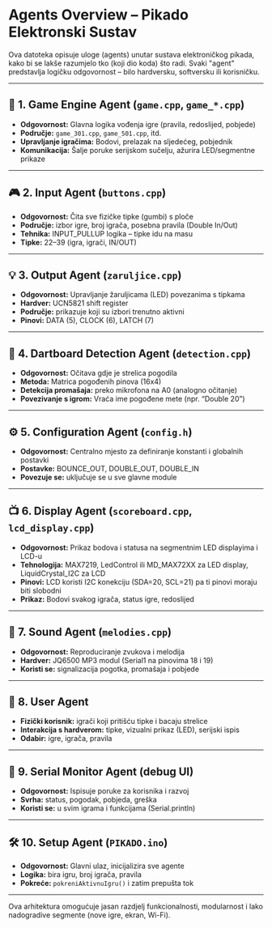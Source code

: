 # Agents Overview – Pikado Elektronski Sustav

Ova datoteka opisuje uloge (agents) unutar sustava elektroničkog pikada, kako bi se lakše razumjelo tko (koji dio koda) što radi. Svaki "agent" predstavlja logičku odgovornost – bilo hardversku, softversku ili korisničku.

---

## 🧠 1. Game Engine Agent (`game.cpp`, `game_*.cpp`)

- **Odgovornost:** Glavna logika vođenja igre (pravila, redoslijed, pobjede)
- **Područje:** `game_301.cpp`, `game_501.cpp`, itd.
- **Upravljanje igračima:** Bodovi, prelazak na sljedećeg, pobjednik
- **Komunikacija:** Šalje poruke serijskom sučelju, ažurira LED/segmentne prikaze

---

## 🎮 2. Input Agent (`buttons.cpp`)

- **Odgovornost:** Čita sve fizičke tipke (gumbi) s ploče
- **Područje:** izbor igre, broj igrača, posebna pravila (Double In/Out)
- **Tehnika:** INPUT_PULLUP logika – tipke idu na masu
- **Tipke:** 22–39 (igra, igrači, IN/OUT)

---

## 💡 3. Output Agent (`zaruljice.cpp`)

- **Odgovornost:** Upravljanje žaruljicama (LED) povezanima s tipkama
- **Hardver:** UCN5821 shift register
- **Područje:** prikazuje koji su izbori trenutno aktivni
- **Pinovi:** DATA (5), CLOCK (6), LATCH (7)

---

## 🎯 4. Dartboard Detection Agent (`detection.cpp`)

- **Odgovornost:** Očitava gdje je strelica pogodila
- **Metoda:** Matrica pogođenih pinova (16x4)
- **Detekcija promašaja:** preko mikrofona na A0 (analogno očitanje)
- **Povezivanje s igrom:** Vraća ime pogođene mete (npr. “Double 20”)

---

## ⚙️ 5. Configuration Agent (`config.h`)

- **Odgovornost:** Centralno mjesto za definiranje konstanti i globalnih postavki
- **Postavke:** BOUNCE_OUT, DOUBLE_OUT, DOUBLE_IN
- **Povezuje se:** uključuje se u sve glavne module

---

## 📺 6. Display Agent (`scoreboard.cpp`, `lcd_display.cpp`)

- **Odgovornost:** Prikaz bodova i statusa na segmentnim LED displayima i LCD-u
- **Tehnologija:** MAX7219, LedControl ili MD_MAX72XX za LED display,
  LiquidCrystal_I2C za LCD
- **Pinovi:** LCD koristi I2C konekciju (SDA=20, SCL=21) pa ti pinovi moraju biti slobodni
- **Prikaz:** Bodovi svakog igrača, status igre, redoslijed

---
## 🎵 7. Sound Agent (`melodies.cpp`)

- **Odgovornost:** Reproduciranje zvukova i melodija
- **Hardver:** JQ6500 MP3 modul (Serial1 na pinovima 18 i 19)
- **Koristi se:** signalizacija pogotka, promašaja i pobjede

---

## 👤 8. User Agent

- **Fizički korisnik:** igrači koji pritišću tipke i bacaju strelice
- **Interakcija s hardverom:** tipke, vizualni prikaz (LED), serijski ispis
- **Odabir:** igre, igrača, pravila

---

## 📡 9. Serial Monitor Agent (debug UI)

- **Odgovornost:** Ispisuje poruke za korisnika i razvoj
- **Svrha:** status, pogodak, pobjeda, greška
- **Koristi se:** u svim igrama i funkcijama (Serial.println)

---

## 🛠️ 10. Setup Agent (`PIKADO.ino`)

- **Odgovornost:** Glavni ulaz, inicijalizira sve agente
- **Logika:** bira igru, broj igrača, pravila
- **Pokreće:** `pokreniAktivnuIgru()` i zatim prepušta tok

---

Ova arhitektura omogućuje jasan razdjelj funkcionalnosti, modularnost i lako nadogradive segmente (nove igre, ekran, Wi-Fi).
